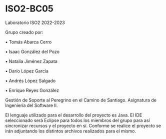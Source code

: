 # ISO2-BC05

Laboratorio ISO2 2022-2023


Grupo creado por:

• Tomás Abarca Cerro

• Isaac González del Pozo

• Natalia Jiménez Zapata

• Darío López García

• Andrés López Salgado

• Enrique Reyes González



Gestión de Soporte al Peregrino en el Camino de Santiago. Asignatura de Ingeniería del Software II.

El lenguaje utilizado para el desarrollo del proyecto es Java. El IDE seleccionado será Eclipse para todos los miembros del grupo para así sincronizar recursos y el proyecto en sí.
Conforme se realice el proyecto se irán adjuntando los distintos archivos realizados para el mismo.


